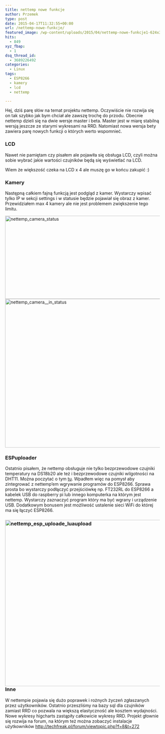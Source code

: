 ```yaml
---
title: nettemp nowe funkcje
author: Przemek
type: post
date: 2015-04-17T11:32:55+00:00
url: /nettemp-nowe-funkcje/
featured_image: /wp-content/uploads/2015/04/nettemp-nowe-funkcje1-624x351.jpg
hits:
  - 849
xyz_fbap:
  - 1
dsq_thread_id:
  - 3689226492
categories:
  - Linux
tags:
  - ESP8266
  - kamery
  - lcd
  - nettemp

---
```

Hej, dziś parę słów na temat projektu nettemp. Oczywiście nie rozwija się on tak szybko jak bym chciał ale zawszę trochę do przodu. Obecnie nettemp dzieli się na dwie wersje master i beta. Master jest w miarę stabilną wersją jeszcze ze starymi wykresami na RRD. Natomiast nowa wersja bety zawiera parę nowych funkcji o których werto wspomnieć.

<!--more-->

### LCD

Nawet nie pamiętam czy pisałem ale pojawiła się obsługa LCD, czyli można sobie wybrać jakie wartości czujników będą się wyświetlać na LCD.



Wiem że większość czeka na LCD x 4 ale muszę go w końcu zakupić :)

### Kamery

Następną całkiem fajną funkcją jest podgląd z kamer. Wystarczy wpisać tylko IP w sekcji settings i w statusie będzie pojawiał się obraz z kamer. Przewidziałem max 4 kamery ale nie jest problemem zwiększenie tego limitu.

<a href="http://techfreak.pl/nettemp-nowe-funkcje/nettemp_camera_status/" rel="attachment wp-att-9272"><img class="aligncenter size-full wp-image-9272" src="http://techfreak.pl/wp-content/uploads/2015/04/nettemp_camera_status.jpg" alt="nettemp_camera_status" width="753" height="270" /></a><a href="http://techfreak.pl/nettemp-nowe-funkcje/nettemp_camera__in_status/" rel="attachment wp-att-9273"><img class="aligncenter size-full wp-image-9273" src="http://techfreak.pl/wp-content/uploads/2015/04/nettemp_camera__in_status.jpg" alt="nettemp_camera__in_status" width="1357" height="483" /></a>

### ESPuploader

Ostatnio pisałem, że nettemp obsługuje nie tylko bezprzewodowe czujniki temperatury na DS18b20 ale też i bezprzewodowe czujniki wilgotności na DHT11. Można poczytać o tym <a href="http://techfreak.pl/bezprzewodowe-czujniki-wilgotnosci-dht11-na-esp8266/" target="_blank">tu</a>. Wpadłem więc na pomysł aby zintegrować z nettemp&#8217;em wgrywanie programów do ESP8266. Sprawa prosta bo wystarczy podłączyć przejściówkę np. FT232RL do ESP8266 a kabelek USB do raspberry pi lub innego komputerka na którym jest nettemp. Wystarczy zaznaczyć program który ma być wgrany i urządzenie USB. Dodatkowym bonusem jest możliwość ustalenie sieci WiFi do której ma się łączyć ESP8266.

### <a href="http://techfreak.pl/nettemp-nowe-funkcje/nettemp_esp_uploade_luaupload/" rel="attachment wp-att-9276"><img class="aligncenter size-full wp-image-9276" src="http://techfreak.pl/wp-content/uploads/2015/04/nettemp_esp_uploade_luaupload.jpg" alt="nettemp_esp_uploade_luaupload" width="1358" height="540" /></a>Inne

W nettempie pojawia się dużo poprawek i rożnych życzeń zgłaszanych przez użytkowników. Ostatnio przeszliśmy na bazy sql dla czujników zamiast RRD co pozwala na większą elastyczność ale kosztem wydajności. Nowe wykresy higcharts zastąpiły całkowicie wykresy RRD. Projekt głownie się rozwija na forum, na którym też można zobaczyć instalacje użytkowników <a title="http://techfreak.pl/forum/viewtopic.php?f=8&t=272" href="http://techfreak.pl/forum/viewtopic.php?f=8&t=272" target="_blank">http://techfreak.pl/forum/viewtopic.php?f=8&t=272</a>